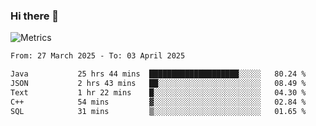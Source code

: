 ### Hi there 👋

![Metrics](https://github.com/radoapx/radoapx/blob/main/github-metrics.svg)

<!--START_SECTION:waka-->

```txt
From: 27 March 2025 - To: 03 April 2025

Java           25 hrs 44 mins  ████████████████████░░░░░   80.24 %
JSON           2 hrs 43 mins   ██░░░░░░░░░░░░░░░░░░░░░░░   08.49 %
Text           1 hr 22 mins    █░░░░░░░░░░░░░░░░░░░░░░░░   04.30 %
C++            54 mins         ▓░░░░░░░░░░░░░░░░░░░░░░░░   02.84 %
SQL            31 mins         ▒░░░░░░░░░░░░░░░░░░░░░░░░   01.65 %
```

<!--END_SECTION:waka-->

<!--
**radoapx/radoapx** is a ✨ _special_ ✨ repository because its `README.md` (this file) appears on your GitHub profile.

Here are some ideas to get you started:

- 🔭 I’m currently working on ...
- 🌱 I’m currently learning ...
- 👯 I’m looking to collaborate on ...
- 🤔 I’m looking for help with ...
- 💬 Ask me about ...
- 📫 How to reach me: ...
- 😄 Pronouns: ...
- ⚡ Fun fact: ...
-->
